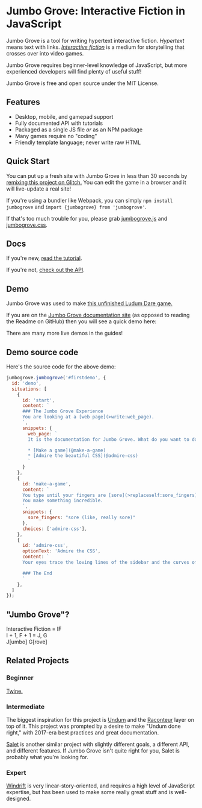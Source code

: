 # Jumbo Grove: Interactive Fiction in JavaScript

Jumbo Grove is a tool for writing hypertext interactive fiction. *Hypertext*
means text with links. *[Interactive fiction](https://en.wikipedia.org/wiki/Interactive_fiction)*
is a medium for storytelling that crosses over into video games.

Jumbo Grove requires beginner-level knowledge of JavaScript, but more
experienced developers will find plenty of useful stuff!

Jumbo Grove is free and open source under the MIT License.

## Features

* Desktop, mobile, and gamepad support
* Fully documented API with tutorials
* Packaged as a single JS file _or_ as an NPM package
* Many games require no "coding"
* Friendly template language; never write raw HTML

## Quick Start

You can put up a fresh site with Jumbo Grove in less than 30 seconds by
[remixing this project on Glitch.](https://glitch.com/edit/#!/remix/jumbo-grove-demo)
You can edit the game in a browser and it will live-update a real site!

If you're using a bundler like Webpack, you can simply `npm install jumbogrove`
and `import {jumbogrove} from 'jumbogrove'`.

If that's too much trouble for you, please grab
[jumbogrove.js](https://github.com/irskep/jumbogrove/raw/standalone/jumbogrove.js)
and [jumbogrove.css](https://github.com/irskep/jumbogrove/raw/standalone/static/css/app.css).

## Docs

If you're new, [read the tutorial](http://steveasleep.com/jumbogrove/manual/tutorial_basics.html).

If you're not, [check out the API](http://steveasleep.com/jumbogrove/identifiers.html).

## Demo

Jumbo Grove was used to make [this unfinished Ludum Dare game.](http://steveasleep.com/please-come-in)

If you are on the [Jumbo Grove documentation site](http://steveasleep.com/jumbogrove/)
(as opposed to reading the Readme on GitHub) then you will see a quick demo here:

<div id="firstdemo" class="jg-headless"></div>

There are many more live demos in the guides!

## Demo source code 

Here's the source code for the above demo:

```js
jumbogrove.jumbogrove('#firstdemo', {
  id: 'demo',
  situations: [
    {
      id: 'start',
      content: `
      ### The Jumbo Grove Experience
      You are looking at a [web page](>write:web_page).
      `,
      snippets: {
        web_page: `
        It is the documentation for Jumbo Grove. What do you want to do?

        * [Make a game](@make-a-game)
        * [Admire the beautiful CSS](@admire-css)
        `
      }
    },
    {
      id: 'make-a-game',
      content: `
      You type until your fingers are [sore](>replaceself:sore_fingers).
      You make something incredible.
      `,
      snippets: {
        sore_fingers: "sore (like, really sore)"
      },
      choices: ['admire-css'],
    },
    {
      id: 'admire-css',
      optionText: 'Admire the CSS',
      content: `
      Your eyes trace the loving lines of the sidebar and the curves of the fonts.

      ### The End
      `
    },
  ]
});
```

## "Jumbo Grove"?

Interactive Fiction = IF  
I + 1, F + 1 = J, G  
J[umbo] G[rove]

## Related Projects

### Beginner

[Twine.](http://twinery.org)

### Intermediate

The biggest inspiration for this project is
[Undum](https://github.com/sequitur/undum) and the
[Raconteur](http://raconteur.readthedocs.io/en/latest/) layer on top of it.
This project was prompted by a desire to make "Undum done right," with
2017-era best practices and great documentation.

[Salet](https://salet.su/en/guide) is another similar project with slightly
different goals, a different API, and different features. If Jumbo Grove isn't
quite right for you, Salet is probably what you're looking for.

### Expert

[Windrift](https://github.com/lizadaly/windrift) is very linear-story-oriented,
and requires a high level of JavaScript expertise, but has been used to make
some really great stuff and is well-designed.
